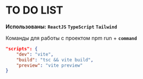 # TO DO LIST

**Использованы:** **``ReactJS``** **``TypeScript``** **``Tailwind``**

Команды для работы с проектом npm run + **`command`**
```json
"scripts": {
	"dev": "vite",
	"build": "tsc && vite build",
	"preview": "vite preview"
}
```

